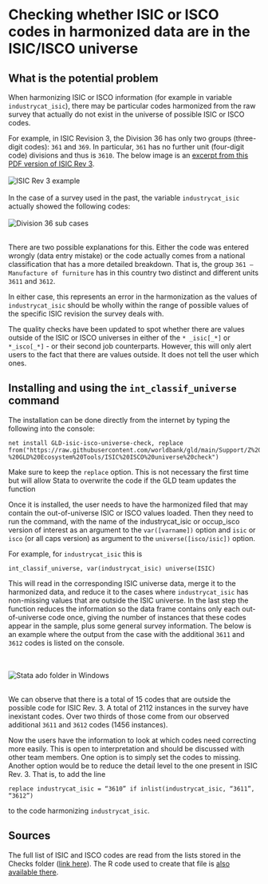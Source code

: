 # Checking whether ISIC or ISCO codes in harmonized data are in the ISIC/ISCO universe

## What is the potential problem

When harmonizing ISIC or ISCO information (for example in variable `industrycat_isic`), there may be particular codes harmonized from the raw survey that actually do not exist in the universe of possible ISIC or ISCO codes.

For example, in ISIC Revision 3, the Division 36 has only two groups (three-digit codes): `361` and `369`. In particular, `361` has no further unit (four-digit code) divisions and thus is `3610`. The below image is an [excerpt from this PDF version of ISIC Rev 3](https://unstats.un.org/unsd/classifications/Econ/Download/In%20Text/ISIC_Rev_3_English.pdf).
<br></br>
![ISIC Rev 3 example](utilities/isic_3_36.png)
<br></br>
In the case of a survey used in the past, the variable `industrycat_isic` actually showed the following codes:
<br></br>
![Division 36 sub cases](utilities/isic_3611_3612_example.png)
<br></br>

There are two possible explanations for this. Either the code was entered wrongly (data entry mistake) or the code actually comes from a national classification that has a more detailed breakdown. That is, the group `361 – Manufacture of furniture` has in this country two distinct and different units `3611` and `3612`.

In either case, this represents an error in the harmonization as the values of `industrycat_isic` should be wholly within the range of possible values of the specific ISIC revision the survey deals with. 

The quality checks have been updated to spot whether there are values outside of the ISIC or ISCO universes in either of the `* _isic[_*]` or `*_isco[_*]` - or their second job counterparts. However, this will only alert users to the fact that there are values outside. It does not tell the user which ones.


## Installing and using the `int_classif_universe` command

 The installation can be done directly from the internet by typing the following into the console:

```
net install GLD-isic-isco-universe-check, replace from("https://raw.githubusercontent.com/worldbank/gld/main/Support/Z%20-%20GLD%20Ecosystem%20Tools/ISIC%20ISCO%20universe%20check")
```

Make sure to keep the `replace` option. This is not necessary the first time but will allow Stata to overwrite the code if the GLD team updates the function

Once it is installed, the user needs to have the harmonized filed that may contain the out-of-universe ISIC or ISCO values loaded. Then they need to run the command, with the name of the industrycat_isic or occup_isco version of interest as an argument to the `var([varname])` option and `isic` or `isco` (or all caps version) as argument to the `universe([isco/isic])` option.

For example, for `industrycat_isic` this is
```
int_classif_universe, var(industrycat_isic) universe(ISIC)
```

This will read in the corresponding ISIC universe data, merge it to the harmonized data, and reduce it to the cases where `industrycat_isic` has non-missing values that are outside the ISIC universe. In the last step the function reduces the information so the data frame contains only each out-of-universe code once, giving the number of instances that these codes appear in the sample, plus some general survey information. The below is an example where the output from the case with the additional `3611` and `3612` codes is listed on the console.

<br></br>
![Stata ado folder in Windows](utilities/list_output.png)
<br></br>

We can observe that there is a total of 15 codes that are outside the possible code for ISIC Rev. 3. A total of 2112 instances in the survey have inexistant codes. Over two thirds of those come from our observed additional `3611` and `3612` codes (1456 instances).

Now the users have the information to look at which codes need correcting more easily. This is open to interpretation and should be discussed with other team members. One option is to simply set the codes to missing. Another option would be to reduce the detail level to the one present in ISIC Rev. 3. That is, to add the line 

```
replace industrycat_isic = “3610” if inlist(industrycat_isic, “3611”, “3612”)
```

to the code harmonizing `industrycat_isic`.

## Sources

The full list of ISIC and ISCO codes are read from the lists stored in the Checks folder ([link here](https://github.com/worldbank/gld/blob/main/Support/D%20-%20Q%20Checks/Helper%20Programs)). The R code used to create that file is [also available there](https://github.com/worldbank/gld/blob/main/Support/D%20-%20Q%20Checks/Helper%20Programs/create_isic_isco_txt.R).
